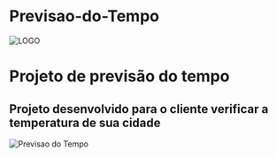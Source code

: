# Previsao-do-Tempo

![LOGO](https://github.com/user-attachments/assets/68d46d62-742d-405f-945b-fc4077c5f4ab)

# Projeto de previsão do tempo 
## Projeto desenvolvido para o cliente verificar a temperatura de sua cidade

![Previsao do Tempo](![PrevisaoDoTempo](https://github.com/user-attachments/assets/136367c6-f91a-4e9e-b829-69b6df0ab392)
)
